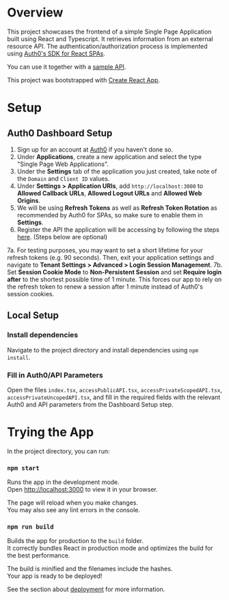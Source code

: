 # Overview

This project showcases the frontend of a simple Single Page Application built using React and Typescript. It retrieves information from an external resource API. The authentication/authorization process is implemented using [Auth0's SDK for React SPAs](https://www.npmjs.com/package/@auth0/auth0-react).

You can use it together with a [sample API](https://github.com/lyuting47/auth0-express-sampleAPI).

This project was bootstrapped with [Create React App](https://github.com/facebook/create-react-app).

# Setup

## Auth0 Dashboard Setup

1.  Sign up for an account at [Auth0](https://auth0.com/signup?place=header&type=button&text=sign%20up) if you haven't done so.
2.  Under **Applications**, create a new application and select the type "Single Page Web Applications".
3.  Under the **Settings** tab of the application you just created, take note of the `Domain` and `Client ID` values.
4.  Under **Settings > Application URIs**, add `http://localhost:3000` to **Allowed Callback URLs**, **Allowed Logout URLs** and **Allowed Web Origins**.
5.  We will be using **Refresh Tokens** as well as **Refresh Token Rotation** as recommended by Auth0 for SPAs, so make sure to enable them in **Settings**.
6.  Register the API the application will be accessing by following the steps [here](https://github.com/facebook/create-react-app).
(Steps below are optional)

7a. For testing purposes, you may want to set a short lifetime for your refresh tokens (e.g. 90 seconds). Then, exit your application settings and navigate to **Tenant Settings > Advanced > Login Session Management**.
7b. Set **Session Cookie Mode** to **Non-Persistent Session** and set **Require login after** to the shortest possible time of 1 minute. This forces our app to rely on the refresh token to renew a session after 1 minute instead of Auth0's session cookies.

## Local Setup

### Install dependencies

Navigate to the project directory and install dependencies using `npm install`.

### Fill in Auth0/API Parameters

Open the files `index.tsx`, `accessPublicAPI.tsx`, `accessPrivateScopedAPI.tsx`, `accessPrivateUncopedAPI.tsx`, and fill in the required fields with the relevant Auth0 and API parameters from the Dashboard Setup step.

# Trying the App

In the project directory, you can run:

### `npm start`

Runs the app in the development mode.\
Open [http://localhost:3000](http://localhost:3000) to view it in your browser.

The page will reload when you make changes.\
You may also see any lint errors in the console.

### `npm run build`

Builds the app for production to the `build` folder.\
It correctly bundles React in production mode and optimizes the build for the best performance.

The build is minified and the filenames include the hashes.\
Your app is ready to be deployed!

See the section about [deployment](https://facebook.github.io/create-react-app/docs/deployment) for more information.

